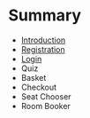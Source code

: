# Summary

* [Introduction](README.md)
* [Registration](registration.md)
* [Login](login.md)
* Quiz
* Basket
* Checkout
* Seat Chooser
* Room Booker

